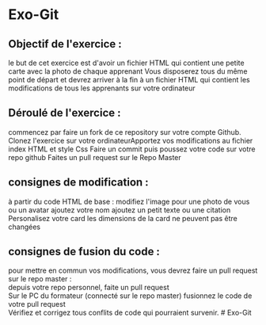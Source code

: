 # Exo-Git 

## Objectif de l'exercice : 

le but de cet exercice est d'avoir un fichier HTML qui contient une petite carte avec la photo de chaque apprenant
Vous disposerez tous du même point de départ et devrez arriver à la fin à un fichier HTML qui contient les modifications de tous les apprenants sur votre ordinateur 

## Déroulé de l'exercice :

commencez par faire un fork de ce repository sur votre compte Github.
Clonez l'exercice sur votre ordinateurApportez vos modifications au fichier index HTML et style Css
Faire un commit puis poussez votre code sur votre repo github
Faites un pull request sur le Repo Master 

## consignes de modification :

 à partir du code HTML de base :
     modifiez l'image pour une photo de vous ou un avatar 
     ajoutez votre nom 
     ajoutez un petit texte ou une citation
     Personalisez votre card 
     les dimensions de la card ne peuvent pas être changées 
     
## consignes de fusion du code : 

pour mettre en commun vos modifications, vous devrez faire un pull request sur le repo master :   
    depuis votre repo personnel, faite un pull request    
    Sur le PC du formateur (connecté sur le repo master) fusionnez le code de votre pull request    
    Vérifiez et corrigez tous conflits de code qui pourraient survenir. # Exo-Git
